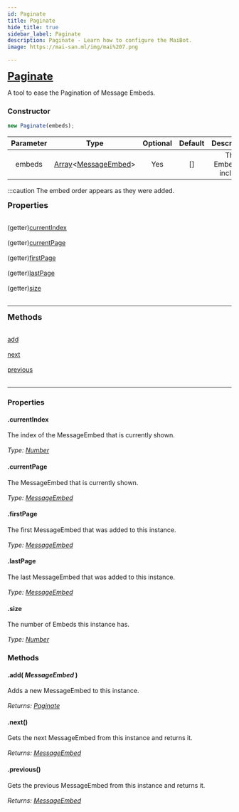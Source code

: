 ```yaml
---
id: Paginate
title: Paginate
hide_title: true
sidebar_label: Paginate
description: Paginate - Learn how to configure the MaiBot.
image: https://mai-san.ml/img/mai%207.png

---
```



<b> <font size='5'> <a href='https://github.com/maisans-maid/Mai/tree/master/struct/Paginate.js'> Paginate </a></font></b>

A tool to ease the Pagination of Message Embeds.

### Constructor

```js
new Paginate(embeds);
```
| Parameter | Type | Optional | Default | Description |
|:-:|:-:|:-:|:-:|:-:|
|embeds| [Array](https://developer.mozilla.org/en-US/docs/Web/JavaScript/Reference/Global_Objects/Array)<[MessageEmbed](https://discord.js.org/#/docs/main/stable/class/MessageEmbed )>| Yes | [] | The Embeds to include |

:::caution
The embed order appears as they were added.

<font size='4'><b>Properties</b></font><br></br>

(getter)[currentIndex](#.currentIndex) <br></br>
(getter)[currentPage](#.currentPage) <br></br>
(getter)[firstPage](#.firstPage) <br></br>
(getter)[lastPage](#.lastPage) <br></br>
(getter)[size](#.size) <br></br>
***

<font size='4'><b>Methods</b></font><br></br>

[add](#.add%28%20*MessageEmbed*%20%29) <br></br>
[next](#.next%28%29) <br></br>
[previous](#.previous%28%29) <br></br>
***

### Properties
#### .currentIndex
The index of the MessageEmbed that is currently shown. <br></br>
*Type: [Number](https://developer.mozilla.org/en-US/docs/Web/JavaScript/Reference/Global_Objects/Number)*

#### .currentPage
The MessageEmbed that is currently shown. <br></br>
*Type: [MessageEmbed](https://discord.js.org/#/docs/main/stable/class/MessageEmbed)*

#### .firstPage
The first MessageEmbed that was added to this instance. <br></br>
*Type: [MessageEmbed](https://discord.js.org/#/docs/main/stable/class/MessageEmbed)*

#### .lastPage
The last MessageEmbed that was added to this instance. <br></br>
*Type: [MessageEmbed](https://discord.js.org/#/docs/main/stable/class/MessageEmbed)*

#### .size
The number of Embeds this instance has. <br></br>
*Type: [Number](https://developer.mozilla.org/en-US/docs/Web/JavaScript/Reference/Global_Objects/Number)*

### Methods

#### .add( *MessageEmbed* )
Adds a new MessageEmbed to this instance.<br></br>
*Returns: [Paginate](#)*

#### .next()
Gets the next MessageEmbed from this instance and returns it.<br></br>
*Returns: [MessageEmbed](https://discord.js.org/#/docs/main/stable/class/MessageEmbed)*

#### .previous()
Gets the previous MessageEmbed from this instance and returns it.<br></br>
*Returns: [MessageEmbed](https://discord.js.org/#/docs/main/stable/class/MessageEmbed)*

